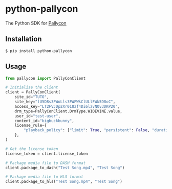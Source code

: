 # python-pallycon

The Python SDK for [Pallycon](https://pallycon.com/)

## Installation

```shell script
$ pip install python-pallycon
```

## Usage

```python
from pallycon import PallyConClient

# Initialise the client
client = PallyConClient(
    site_id="TUTO",
    site_key="lU5D8s3PWoLls3PWFWkClULlFWk5D8oC",
    access_key="LT2FVJDp2Xr018zf4Di6lzvNOv3DKP20",
    drm_type=PallyConClient.DrmType.WIDEVINE.value,
    user_id="test-user",
    content_id="bigbuckbunny",
    license_rule={
        "playback_policy": {"limit": True, "persistent": False, "duration": 3600}
    },
)

# Get the license token
license_token = client.license_token

# Package media file to DASH format
client.package_to_dash("Test Song.mp4", "Test Song")

# Package media file to HLS format
client.package_to_hls("Test Song.mp4", "Test Song")
```
